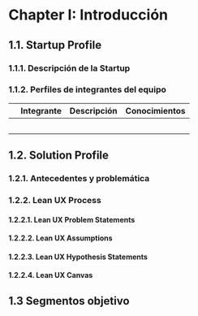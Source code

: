 # Chapter I: Introducción

## 1.1. Startup Profile

### 1.1.1. Descripción de la Startup


### 1.1.2. Perfiles de integrantes del equipo

|       | Integrante | Descripción | Conocimientos |
|-------|------------|-------------|---------------|
|       |            |             |               |
|       |            |             |               |
|       |            |             |               |
|       |            |             |               |
|       |            |             |               |

## 1.2. Solution Profile

### 1.2.1. Antecedentes y problemática


### 1.2.2. Lean UX Process

#### 1.2.2.1. Lean UX Problem Statements


#### 1.2.2.2. Lean UX Assumptions


#### 1.2.2.3. Lean UX Hypothesis Statements


#### 1.2.2.4. Lean UX Canvas


## 1.3 Segmentos objetivo

